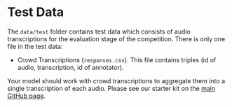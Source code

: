 # Test Data

The `data/test` folder contains test data which consists of audio transcriptions for the evaluation stage of the competition. There is only one file in the test data:

- Crowd Transcriptions (`responses.csv`). This file contains triples (id of audio, transcription, id of annotator).

Your model should work with crowd transcriptions to aggregate them into a single transcription of each audio. Please see our starter kit on the [main GitHub page](https://github.com/Toloka/VLDB2021_Crowd_Science_Challenge).
